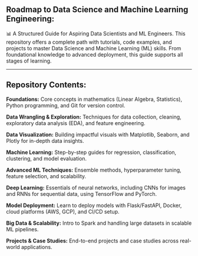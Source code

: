 Roadmap to Data Science and Machine Learning Engineering:
-------------
📊 A Structured Guide for Aspiring Data Scientists and ML Engineers. This repository offers a complete path with tutorials, code examples, and projects to master Data Science and Machine Learning (ML) skills. From foundational knowledge to advanced deployment, this guide supports all stages of learning.

----------------------------------
**Repository Contents:**
----------------------------------
**Foundations:** Core concepts in mathematics (Linear Algebra, Statistics), Python programming, and Git for version control.

**Data Wrangling & Exploration:** Techniques for data collection, cleaning, exploratory data analysis (EDA), and feature engineering.

**Data Visualization:** Building impactful visuals with Matplotlib, Seaborn, and Plotly for in-depth data insights.

**Machine Learning:** Step-by-step guides for regression, classification, clustering, and model evaluation.

**Advanced ML Techniques:** Ensemble methods, hyperparameter tuning, feature selection, and scalability.

**Deep Learning:** Essentials of neural networks, including CNNs for images and RNNs for sequential data, using TensorFlow and PyTorch.

**Model Deployment:** Learn to deploy models with Flask/FastAPI, Docker, cloud platforms (AWS, GCP), and CI/CD setup.

**Big Data & Scalability:** Intro to Spark and handling large datasets in scalable ML pipelines.

**Projects & Case Studies:** End-to-end projects and case studies across real-world applications.
